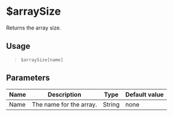 # $arraySize
Returns the array size.
## Usage
> `$arraySize[name]`
## Parameters
| Name |       Description       |  Type  | Default value |
|------|-------------------------|--------|---------------|
| Name | The name for the array. | String | none          |
